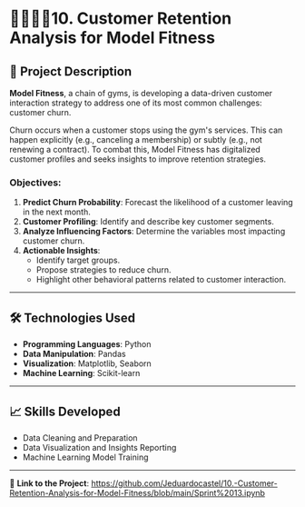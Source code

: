 # 🏋️‍♀️🏋️‍♂️10. Customer Retention Analysis for Model Fitness  

## 📖 Project Description  

**Model Fitness**, a chain of gyms, is developing a data-driven customer interaction strategy to address one of its most common challenges: customer churn.  

Churn occurs when a customer stops using the gym's services. This can happen explicitly (e.g., canceling a membership) or subtly (e.g., not renewing a contract). To combat this, Model Fitness has digitalized customer profiles and seeks insights to improve retention strategies.  

### Objectives:  
1. **Predict Churn Probability**: Forecast the likelihood of a customer leaving in the next month.  
2. **Customer Profiling**: Identify and describe key customer segments.  
3. **Analyze Influencing Factors**: Determine the variables most impacting customer churn.  
4. **Actionable Insights**:  
   - Identify target groups.  
   - Propose strategies to reduce churn.  
   - Highlight other behavioral patterns related to customer interaction.  

---

## 🛠️ Technologies Used  
- **Programming Languages**: Python  
- **Data Manipulation**: Pandas  
- **Visualization**: Matplotlib, Seaborn  
- **Machine Learning**: Scikit-learn  

---

## 📈 Skills Developed  
- Data Cleaning and Preparation  
- Data Visualization and Insights Reporting  
- Machine Learning Model Training  

---

🔗 **Link to the Project**:  https://github.com/Jeduardocastel/10.-Customer-Retention-Analysis-for-Model-Fitness/blob/main/Sprint%2013.ipynb
